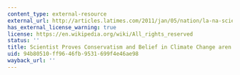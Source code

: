 ```yaml
---
content_type: external-resource
external_url: http://articles.latimes.com/2011/jan/05/nation/la-na-scientist-climate-20110105
has_external_license_warning: true
license: https://en.wikipedia.org/wiki/All_rights_reserved
status: ''
title: Scientist Proves Conservatism and Belief in Climate Change aren't Incompatible
uid: 94b80510-ff96-46fb-9531-699f4e46ae98
wayback_url: ''
---
```

